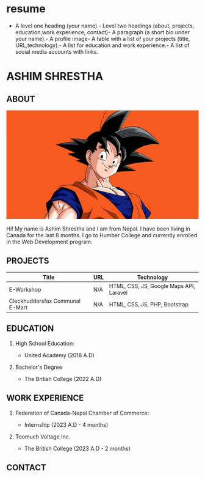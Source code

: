 # resume

- A level one heading (your name).- Level two headings (about, projects, education,work experience, contact)- A paragraph (a short bio under your name).- A profile image- A table with a list of your projects (title, URL,technology).- A list for education and work experience.- A list of social media accounts with links.

# ASHIM SHRESTHA

## ABOUT

![Profile Pic](_readme/goku-san.jpeg)

Hi! My name is Ashim Shrestha and I am from Nepal. I have been living in Canada for the last 8 months. I go to Humber College and currently enrolled in the Web Development program.

## PROJECTS

| Title |   URL  | Technology |
|-------|--------| -----------|
| E-Workshop  |   N/A |   HTML, CSS, JS, Google Maps API, Laravel  |
| Cleckhuddersfax Communal E-Mart  |   N/A |   HTML, CSS, JS, PHP, Bootstrap    |

## EDUCATION

1. High School Education:
    - United Academy (2018 A.D)

2. Bachelor's Degree
    - The British College (2022 A.D)

## WORK EXPERIENCE

1. Federation of Canada-Nepal Chamber of Commerce:
    - Internship (2023 A.D - 4 months)

2. Toomuch Voltage Inc.
    - The British College (2023 A.D - 2 months)

## CONTACT

